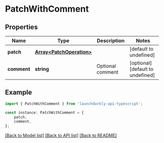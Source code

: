 # PatchWithComment


## Properties

Name | Type | Description | Notes
------------ | ------------- | ------------- | -------------
**patch** | [**Array&lt;PatchOperation&gt;**](PatchOperation.md) |  | [default to undefined]
**comment** | **string** | Optional comment | [optional] [default to undefined]

## Example

```typescript
import { PatchWithComment } from 'launchdarkly-api-typescript';

const instance: PatchWithComment = {
    patch,
    comment,
};
```

[[Back to Model list]](../README.md#documentation-for-models) [[Back to API list]](../README.md#documentation-for-api-endpoints) [[Back to README]](../README.md)
